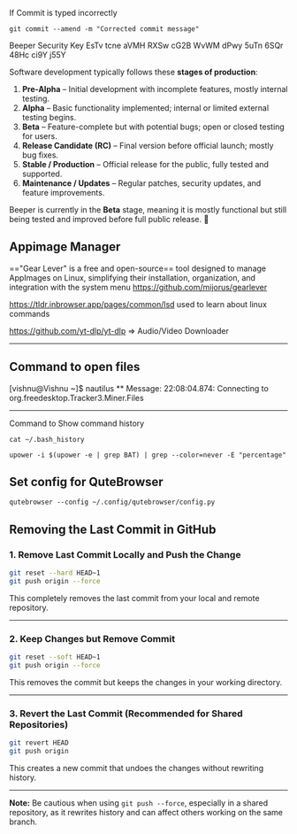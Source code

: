 If Commit is typed incorrectly
```
git commit --amend -m "Corrected commit message"

```

Beeper Security Key
EsTv tcne aVMH RXSw cG2B WvWM dPwy 5uTn 6SQr 48Hc ci9Y j55Y



Software development typically follows these **stages of production**:

1. **Pre-Alpha** – Initial development with incomplete features, mostly internal testing.
2. **Alpha** – Basic functionality implemented; internal or limited external testing begins.
3. **Beta** – Feature-complete but with potential bugs; open or closed testing for users.
4. **Release Candidate (RC)** – Final version before official launch; mostly bug fixes.
5. **Stable / Production** – Official release for the public, fully tested and supported.
6. **Maintenance / Updates** – Regular patches, security updates, and feature improvements.

Beeper is currently in the **Beta** stage, meaning it is mostly functional but still being tested and improved before full public release. 🚀

## Appimage Manager
=="Gear Lever" is a free and open-source== tool designed to manage AppImages on Linux, simplifying their installation, organization, and integration with the system menu
https://github.com/mijorus/gearlever

https://tldr.inbrowser.app/pages/common/lsd used to learn about linux commands

https://github.com/yt-dlp/yt-dlp => Audio/Video Downloader

----------------------------
## Command to open files
[vishnu@Vishnu ~]$ nautilus
** Message: 22:08:04.874: Connecting to org.freedesktop.Tracker3.Miner.Files

----------
Command to Show command history

```
cat ~/.bash_history
```



```
upower -i $(upower -e | grep BAT) | grep --color=never -E "percentage"
```


## Set config for QuteBrowser
```
qutebrowser --config ~/.config/qutebrowser/config.py
```

## Removing the Last Commit in GitHub

### **1. Remove Last Commit Locally and Push the Change**
```bash
git reset --hard HEAD~1
git push origin --force
```
This completely removes the last commit from your local and remote repository.

---

### **2. Keep Changes but Remove Commit**
```bash
git reset --soft HEAD~1
git push origin --force
```
This removes the commit but keeps the changes in your working directory.

---

### **3. Revert the Last Commit (Recommended for Shared Repositories)**
```bash
git revert HEAD
git push origin
```
This creates a new commit that undoes the changes without rewriting history.

---

**Note:** Be cautious when using `git push --force`, especially in a shared repository, as it rewrites history and can affect others working on the same branch.

